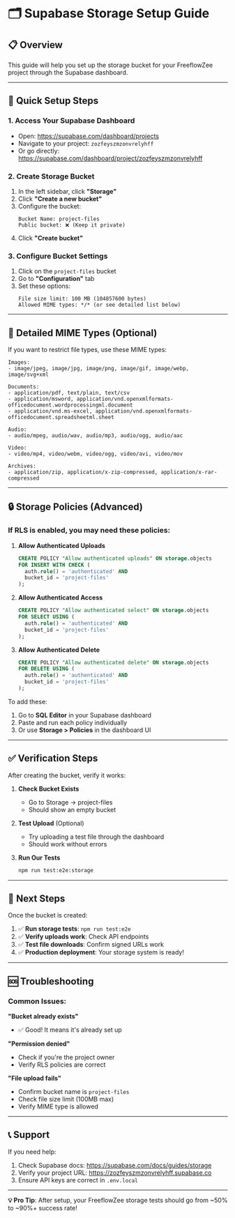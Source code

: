 # 🗂️ Supabase Storage Setup Guide

## 📋 Overview
This guide will help you set up the storage bucket for your FreeflowZee project through the Supabase dashboard.

---

## 🎯 **Quick Setup Steps**

### 1. **Access Your Supabase Dashboard**
- Open: https://supabase.com/dashboard/projects
- Navigate to your project: `zozfeyszmzonvrelyhff`
- Or go directly: https://supabase.com/dashboard/project/zozfeyszmzonvrelyhff

### 2. **Create Storage Bucket**
1. In the left sidebar, click **"Storage"**
2. Click **"Create a new bucket"**
3. Configure the bucket:
   ```
   Bucket Name: project-files
   Public bucket: ❌ (Keep it private)
   ```
4. Click **"Create bucket"**

### 3. **Configure Bucket Settings** 
1. Click on the `project-files` bucket
2. Go to **"Configuration"** tab
3. Set these options:
   ```
   File size limit: 100 MB (104857600 bytes)
   Allowed MIME types: */* (or see detailed list below)
   ```

---

## 📁 **Detailed MIME Types** (Optional)
If you want to restrict file types, use these MIME types:

```
Images:
- image/jpeg, image/jpg, image/png, image/gif, image/webp, image/svg+xml

Documents:
- application/pdf, text/plain, text/csv
- application/msword, application/vnd.openxmlformats-officedocument.wordprocessingml.document
- application/vnd.ms-excel, application/vnd.openxmlformats-officedocument.spreadsheetml.sheet

Audio:
- audio/mpeg, audio/wav, audio/mp3, audio/ogg, audio/aac

Video:
- video/mp4, video/webm, video/ogg, video/avi, video/mov

Archives:
- application/zip, application/x-zip-compressed, application/x-rar-compressed
```

---

## 🔒 **Storage Policies** (Advanced)

### If RLS is enabled, you may need these policies:

1. **Allow Authenticated Uploads**
   ```sql
   CREATE POLICY "Allow authenticated uploads" ON storage.objects
   FOR INSERT WITH CHECK (
     auth.role() = 'authenticated' AND
     bucket_id = 'project-files'
   );
   ```

2. **Allow Authenticated Access**
   ```sql
   CREATE POLICY "Allow authenticated select" ON storage.objects
   FOR SELECT USING (
     auth.role() = 'authenticated' AND
     bucket_id = 'project-files'
   );
   ```

3. **Allow Authenticated Delete**
   ```sql
   CREATE POLICY "Allow authenticated delete" ON storage.objects
   FOR DELETE USING (
     auth.role() = 'authenticated' AND
     bucket_id = 'project-files'
   );
   ```

To add these:
1. Go to **SQL Editor** in your Supabase dashboard
2. Paste and run each policy individually
3. Or use **Storage > Policies** in the dashboard UI

---

## ✅ **Verification Steps**

After creating the bucket, verify it works:

1. **Check Bucket Exists**
   - Go to Storage → project-files
   - Should show an empty bucket

2. **Test Upload** (Optional)
   - Try uploading a test file through the dashboard
   - Should work without errors

3. **Run Our Tests**
   ```bash
   npm run test:e2e:storage
   ```

---

## 🚀 **Next Steps**

Once the bucket is created:

1. ✅ **Run storage tests**: `npm run test:e2e`
2. ✅ **Verify uploads work**: Check API endpoints
3. ✅ **Test file downloads**: Confirm signed URLs work
4. ✅ **Production deployment**: Your storage system is ready!

---

## 🆘 **Troubleshooting**

### Common Issues:

**"Bucket already exists"**
- ✅ Good! It means it's already set up

**"Permission denied"**
- Check if you're the project owner
- Verify RLS policies are correct

**"File upload fails"**
- Confirm bucket name is `project-files`
- Check file size limit (100MB max)
- Verify MIME type is allowed

---

## 📞 **Support**

If you need help:
1. Check Supabase docs: https://supabase.com/docs/guides/storage
2. Verify your project URL: https://zozfeyszmzonvrelyhff.supabase.co
3. Ensure API keys are correct in `.env.local`

---

**💡 Pro Tip**: After setup, your FreeflowZee storage tests should go from ~50% to ~90%+ success rate! 